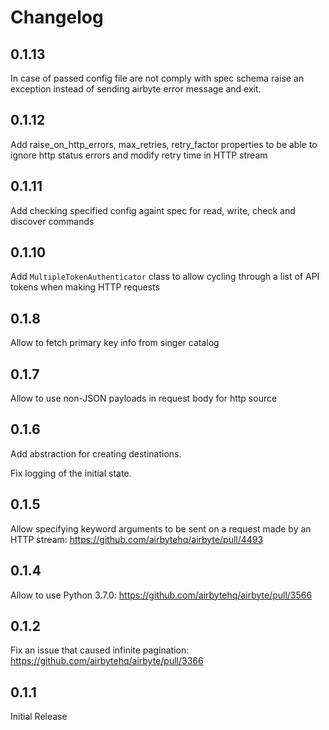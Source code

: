 # Changelog

## 0.1.13
In case of passed config file are not comply with spec schema raise an exception instead of sending airbyte error message and exit.

## 0.1.12
Add raise_on_http_errors, max_retries, retry_factor properties to be able to ignore http status errors and modify retry time in HTTP stream

## 0.1.11
Add checking specified config againt spec for read, write, check and discover commands

## 0.1.10
Add `MultipleTokenAuthenticator` class to allow cycling through a list of API tokens when making HTTP requests

## 0.1.8
Allow to fetch primary key info from singer catalog

## 0.1.7
Allow to use non-JSON payloads in request body for http source

## 0.1.6
Add abstraction for creating destinations.

Fix logging of the initial state.

## 0.1.5
Allow specifying keyword arguments to be sent on a request made by an HTTP stream: https://github.com/airbytehq/airbyte/pull/4493

## 0.1.4
Allow to use Python 3.7.0: https://github.com/airbytehq/airbyte/pull/3566

## 0.1.2
Fix an issue that caused infinite pagination: https://github.com/airbytehq/airbyte/pull/3366

## 0.1.1
Initial Release
